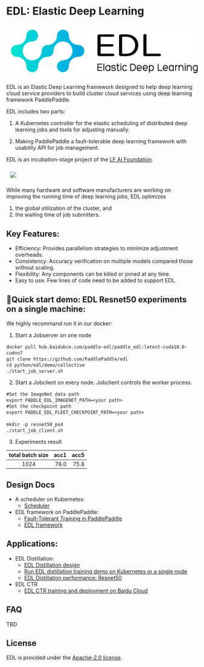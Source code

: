 # EDL: Elastic Deep Learning

<img src="https://github.com/elasticdeeplearning/artwork/blob/master/horizontal/color/edl-horizontal-color.png" width="500" style="display:inline;vertical-align:middle;padding:2%">

EDL is an Elastic Deep Learning framework designed to help deep learning cloud service providers to build cluster cloud services using deep learning framework PaddlePaddle.

EDL includes two parts:

1. A Kubernetes controller for the elastic scheduling of distributed
   deep learning jobs and tools for adjusting manually.

1. Making PaddlePaddle a fault-tolerable deep learning framework with usability API for job management.

EDL is an incubation-stage project of the [LF AI Foundation](https://lfai.foundation).

<img src="https://github.com/lfai/artwork/blob/master/lfai-project-badge/incubation/color/lfai-projectlogos_incubation-color.png"  width="200" style="display:inline;vertical-align:middle;padding:2%">

While many hardware and software manufacturers are working on
improving the running time of deep learning jobs, EDL optimizes

1. the global utilization of the cluster, and
1. the waiting time of job submitters.

## Key Features:
- Efficiency: Provides parallelism strategies to minimize adjustment overheads.
- Consistency: Accuracy verification on multiple models compared those without scaling.
- Flexibility: Any components can be killed or joined at any time.
- Easy to use: Few lines of code need to be added to support EDL.

## Quick start demo: EDL Resnet50 experiments on a single machine:
We highly recommand run it in our docker:  

1. Start a Jobserver on one node
 
```
docker pull hub.baidubce.com/paddle-edl/paddle_edl:latest-cuda10.0-cudnn7
git clone https://github.com/PaddlePaddle/edl
cd python/edl/demo/collective
./start_job_server.sh
```

2. Start a Jobclient on every node. Jobclient controls the worker process.

```
#Set the ImageNet data path
export PADDLE_EDL_IMAGENET_PATH=<your path>
#Set the checkpoint path
export PADDLE_EDL_FLEET_CHECKPOINT_PATH=<your path>

mkdir -p resnet50_pod
./start_job_client.sh
```

3. Experiments result
 
| total batch size | acc1 | acc5 |
| :-----: | ----: | ----: |
| 1024 | 76.0 | 75.8 |


## Design Docs
- A scheduler on Kubernetes:
  -  [Scheduler](./doc/edl_design_doc.md)
- EDL framework on PaddlePaddle:
  -  [Fault-Tolerant Training in PaddlePaddle](./doc/fault_tolerance.md)
  -  [EDL framework](./doc/edl_collective_design_doc.md)

## Applications:
- EDL Distillation:
  - [EDL Distillation design](./doc/edl_distill_design_doc.md)
  - [Run EDL distillation training demo on Kubernetes or a single node](./example/distill/README.md)
  - [EDL Distillation performance: Resnet50](./doc/experiment/distill_resnet50.md)
- EDL CTR
  - [EDL CTR training and deployment on Baidu Cloud](./example/ctr/deploy_ctr_on_baidu_cloud_cn.rst)

## FAQ

TBD

## License

EDL is provided under the [Apache-2.0 license](LICENSE).
